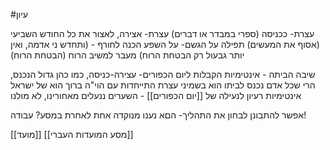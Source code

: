 #עיון 

עצרת- ככניסה (ספרי במבדר או דברים)
עצרת- אצירה, לאצור את כל החודש השביעי (אסוף את המעשים)
תפילה על הגשם- על השפע
הכנה לחורף - (ותחדש ני אדמה, ואין יותר גבעול רק הבטחת הרוח)
מעבר למשיב הרוח (הבטחת הרוח)

שיבה הביתה - אינטימיות
	הקבלות ליום הכפורים- עצירה-כניסה,
	כמו כהן גדול הנכנס, הרי שכל אדם נכנס לביתו הוא בשמיני עצרת
	התייחדות עם הוי"ה ברוך הוא של ישראל
	אינטימיות
רעיון לנעילה של [[יום הכפורים]] - השערים ננעלים מאחורינו, לא מולנו

אפשר להתבונן לבחון את התהליך- הםא נענו מנוקדה אחת לאחרת במסע?
עבודה!



[[מועד]]
[[מסע המועדות העברי]]
